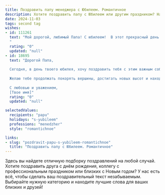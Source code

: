```yaml
---
title: Поздравить папу менеджера с Юбилеем. Романтичное
description: Хотите поздравить папу с Юбилеем или другим праздником? Наш ИИ создаст незабываемое поздравление, а вы обязательно выделитесь среди других.  
date: 2024-11-03
tags: second tag
wishes:
- id: 111261
  text: "Мой дорогой, любимый Папа! С юбилеем!  В этот прекрасный день я хочу сказать тебе спасибо за твою невероятную силу, за твою мудрость, которой ты делишься со мной, за твою нежность и безграничную любовь. Твой профессионализм менеджера всегда вызывал у меня восхищение, но куда важнее для меня твоя роль как отца – верного, любящего, заботливого. Пусть в твоей жизни всегда будет место для счастья, радости, и пусть  каждый твой день будет наполнен любовью и теплом нашей семьи. С юбилеем, мой дорогой!
  "
  rating: "0"
  updated: "null"
- id: 18695
  text: "Дорогой Папа,
  
  Сегодня, в день твоего юбилея, хочу поздравить тебя с этим важным событием. Ты не просто менеджер, ты - мастер своего дела, человек, который вдохновляет и ведет за собой. Твоя работа, твоя преданность и любовь к делу, которым ты занимаешься, делают тебя не просто хорошим профессионалом, но и истинным лидером.
  
  Желаю тебе продолжать покорять вершины, достигать новых высот и находить в работе не только профессиональное, но и личное удовлетворение. Пусть каждый день приносит тебе радость и вдохновение, а каждый успех делает твою жизнь еще более яркой и насыщенной.
  
  С любовью и уважением,
  [Твое имя]"
  rating: "0"
  updated: "null"

selectedValues:
  recipients: "papu"
  holidays: "s-yubileem"
  professions: "menedzher"
  style: "romantichnoe"

links:
- slug: "pozdravit-papu-s-yubileem-romantichnoe"
  title: "Поздравить папу с Юбилеем. Романтичное"
---
```


Здесь вы найдете отличную подборку поздравлений на любой случай.
Хотите поздравить друга с днём рождения, коллегу с профессиональным праздником или близких с Новым годом? У нас есть всё, чтобы сделать ваш поздравительный текст незабываемым. Выбирайте нужную категорию и находите лучшие слова для ваших близких и друзей!
